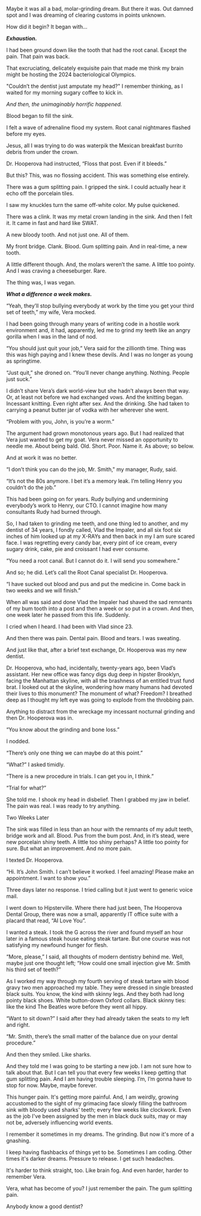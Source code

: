 Maybe it was all a bad, molar-grinding dream. But there it was. Out damned spot and I was dreaming of clearing customs in points unknown.

How did it begin? It began with…

***Exhaustion.***

I had been ground down like the tooth that had the root canal. Except the pain. That pain was back.

That excruciating, delicately exquisite pain that made me think my brain might be hosting the 2024 bacteriological Olympics.

"Couldn’t the dentist just amputate my head?" I remember thinking, as I waited for my morning sugary coffee to kick in.

*And then, the unimaginably horrific happened.*

Blood began to fill the sink.

I felt a wave of adrenaline flood my system. Root canal nightmares flashed before my eyes.

Jesus, all I was trying to do was waterpik the Mexican breakfast burrito debris from under the crown.

Dr. Hooperova had instructed, “Floss that post. Even if it bleeds.”

But this? This, was no flossing accident. This was something else entirely.

There was a gum splitting pain. I gripped the sink. I could actually hear it echo off the porcelain tiles.

I saw my knuckles turn the same off-white color. My pulse quickened.

There was a clink. It was my metal crown landing in the sink. And then I felt it. It came in fast and hard like SWAT.

A new bloody tooth. And not just one. All of them.

My front bridge. Clank. Blood. Gum splitting pain. And in real-time, a new tooth.

A little different though. And, the molars weren’t the same. A little too pointy. And I was craving a cheeseburger. Rare.

The thing was, I was vegan.

***What a difference a week makes.***

“Yeah, they’ll stop bullying everybody at work by the time you get your third set of teeth,” my wife, Vera mocked.

I had been going through many years of writing code in a hostile work environment and, it had, apparently, led me to grind my teeth like an angry gorilla when I was in the land of nod.

“You should just quit your job,” Vera said for the zillionth time. Thing was this was high paying and I knew these devils. And I was no longer as young as springtime.  

“Just quit,” she droned on. “You’ll never change anything. Nothing. People just suck.”

I didn’t share Vera’s dark world-view but she hadn’t always been that way. Or, at least not before we had exchanged vows. And the knitting began. Incessant knitting. Even right after sex. And the drinking. She had taken to carrying a peanut butter jar of vodka with her wherever she went.

“Problem with you, John, is you’re a worm.”

The argument had grown monotonous years ago. But I had realized that Vera just wanted to get my goat. Vera never missed an opportunity to needle me. About being bald. Old. Short. Poor. Name it. As above; so below.

And at work it was no better.

“I don’t think you can do the job, Mr. Smith," my manager, Rudy, said.

“It’s not the 80s anymore. I bet it’s a memory leak. I’m telling Henry you couldn’t do the job.”

This had been going on for years. Rudy bullying and undermining everybody’s work to Henry, our CTO. I cannot imagine how many consultants Rudy had burned through.

So, I had taken to grinding me teeth, and one thing led to another, and my dentist of 34 years, I fondly called, Vlad the Impaler, and all six foot six inches of him looked up at my X-RAYs and then back in my I am sure scared face. I was regretting every candy bar, every pint of ice cream, every sugary drink, cake, pie and croissant I had ever consume.

“You need a root canal. But I cannot do it. I will send you somewhere.”

And so; he did. Let’s call the Root Canal specialist Dr. Hooperova.  

“I have sucked out blood and pus and put the medicine in. Come back in two weeks and we will finish.”

When all was said and done Vlad the Impaler had shaved the sad remnants of my bum tooth into a post and then a week or so put in a crown. And then, one week later he passed from this life. Suddenly.

I cried when I heard. I had been with Vlad since 23.

And then there was pain. Dental pain. Blood and tears. I was sweating.

And just like that, after a brief text exchange, Dr. Hooperova was my new dentist.

Dr. Hooperova, who had, incidentally, twenty-years ago, been Vlad’s assistant. Her new office was fancy digs dug deep in hipster Brooklyn, facing the Manhattan skyline, with all the brashness of an entitled trust fund brat. I looked out at the skyline, wondering how many humans had devoted their lives to this monument? The monument of what? Freedom? I breathed deep as I thought my left eye was going to explode from the throbbing pain.

Anything to distract from the wreckage my incessant nocturnal grinding and then Dr. Hooperova was in.

“You know about the grinding and bone loss.”

I nodded.

“There’s only one thing we can maybe do at this point.”

“What?” I asked timidly.

“There is a new procedure in trials. I can get you in, I think.”

“Trial for what?”

She told me. I shook my head in disbelief. Then I grabbed my jaw in belief. The pain was real. I was ready to try anything.

Two Weeks Later

The sink was filled in less than an hour with the remnants of my adult teeth, bridge work and all. Blood. Pus from the bum post. And, in it’s stead, were new porcelain shiny teeth. A little too shiny perhaps? A little too pointy for sure. But what an improvement. And no more pain.

I texted Dr. Hooperova.

“Hi. It’s John Smith. I can’t believe it worked. I feel amazing! Please make an appointment. I want to show you.”

Three days later no response. I tried calling but it just went to generic voice mail.

I went down to Hipsterville. Where there had just been, The Hooperova Dental Group, there was now a small, apparently IT office suite with a placard that read, “AI Love You”.

I wanted a steak. I took the G across the river and found myself an hour later in a famous steak house eating steak tartare. But one course was not satisfying my newfound hunger for flesh.

“More, please,” I said, all thoughts of modern dentistry behind me. Well, maybe just one thought left; “How could one small injection give Mr. Smith his third set of teeth?”

As I worked my way through my fourth serving of steak tartare with blood gravy two men approached my table. They were dressed in single breasted black suits. You know, the kind with skinny legs. And they both had long pointy black shoes. White button-down Oxford collars. Black skinny ties: like the kind The Beatles wore before they went all hippy.

“Want to sit down?” I said after they had already taken the seats to my left and right.

“Mr. Smith, there’s the small matter of the balance due on your dental procedure.”

And then they smiled. Like sharks.

And they told me I was going to be starting a new job. I am not sure how to talk about that. But I can tell you that every few weeks I keep getting that gum splitting pain. And I am having trouble sleeping. I’m, I’m gonna have to stop for now. Maybe, maybe forever.

This hunger pain. It's getting more painful. And, I am weirdly, growing accustomed to the sight of my grimacing face slowly filling the bathroom sink with bloody used sharks' teeth; every few weeks like clockwork. Even as the job I've been assigned by the men in black duck suits, may or may not be, adversely influencing world events. 

I remember it sometimes in my dreams. The grinding. But now it's more of a gnashing. 

I keep having flashbacks of things yet to be. Sometimes I am coding. Other times it's darker dreams. Pressure to release. I get such headaches.

It's harder to think straight, too. Like brain fog. And even harder, harder to remember Vera.

Vera, what has become of you? I just remember the pain. The gum splitting pain.

Anybody know a good dentist?